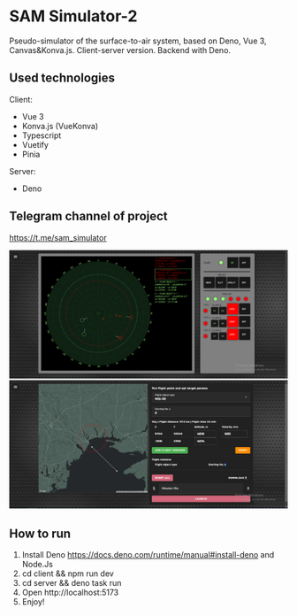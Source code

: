 # SAM Simulator-2

Pseudo-simulator of the surface-to-air system, based on Deno, Vue 3, Canvas&Konva.js.
Client-server version. Backend with Deno.

## Used technologies
Client:
- Vue 3
- Konva.js (VueKonva)
- Typescript
- Vuetify
- Pinia

Server:
- Deno

## Telegram channel of project

https://t.me/sam_simulator

![image](/public/Screenshot_1.png)
![image](/public/Screenshot_2.png)

## How to run

1. Install Deno https://docs.deno.com/runtime/manual#install-deno and Node.Js
2. cd client && npm run dev
3. cd server && deno task run
4. Open http://localhost:5173
5. Enjoy!

